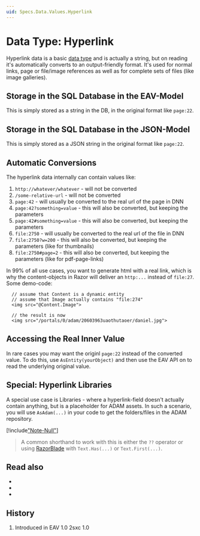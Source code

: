 ```yaml
---
uid: Specs.Data.Values.Hyperlink
---
```

# Data Type: Hyperlink

Hyperlink data is a basic [data type](xref:Specs.Data.Values.Overview) and is actually a string, but on reading it's automatically converts to an output-friendly format. It's used for normal links, page or file/image references as well as for complete sets of files (like image galleries). 


## Storage in the SQL Database in the EAV-Model
This is simply stored as a string in the DB, in the original format like `page:22`.

## Storage in the SQL Database in the JSON-Model
This is simply stored as a JSON string in the original format like `page:22`.

## Automatic Conversions
The hyperlink data internally can contain values like:
1. `http://whatever/whatever` - will not be converted
1. `/some-relative-url` - will not be converted
1. `page:42` - will usually be converted to the real url of the page in DNN
1. `page:42?something=value` - this will also be converted, but keeping the parameters
1. `page:42#something=value` - this will also be converted, but keeping the parameters
1. `file:2750` - will usually be converted to the real url of the file in DNN
1. `file:2750?w=200` - this will also be converted, but keeping the parameters (like for thumbnails)
1. `file:2750#page=2` - this will also be converted, but keeping the parameters (like for pdf-page-links)

In 99% of all use cases, you want to generate html with a real link, which is why the content-objects in Razor will deliver an `http:...` instead of `file:27`. Some demo-code: 

```razor
  // assume that Content is a dynamic entity
  // assume that Image actually contains "file:274"
  <img src="@Content.Image">

  // the result is now
  <img src="/portals/0/adam/20603963uaothutaoer/daniel.jpg">
```

## Accessing the Real Inner Value
In rare cases you may want the originl `page:22` instead of the converted value. To do this, use `AsEntity(yourObject)` and then use the EAV API on [](xref:ToSic.Eav.Data.IEntity) to read the underlying original value.

## Special: Hyperlink Libraries
A special use case is Libraries - where a hyperlink-field doesn't actually contain anything, but is a placeholder for ADAM assets. 
In such a scenario, you will use `AsAdam(...)` in your code to get the folders/files in the ADAM repository.

[!include["Note-Null"](./notes-null.md)]

> A common shorthand to work with this is either the `??` operator or using [RazorBlade](https://razor-blade.net/api/ToSic.Razor.Blade.Text.html) with `Text.Has(...)` or `Text.First(...)`.

## Read also

* [](xref:Specs.Data.Inputs.Hyperlink)
* [](xref:Tut.RazorBlade.Text.Has)
* [](xref:Tut.RazorBlade.Text.First)

## History
1. Introduced in EAV 1.0 2sxc 1.0